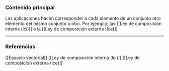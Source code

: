 ### Contenido principal

Las aplicaciones hacen corresponder a cada elemento de un conjunto otro elemento del mismo conjunto o otro. Por ejemplo, las [[Ley de composición interna (lci)]] o la [[Ley de composición externa (lce)]]


--- 
### Referencias
[[Espacio vectorial]]
[[Ley de composición interna (lci)]]
[[Ley de composición externa (lce)]]